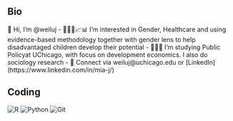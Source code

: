 ## Bio
<p>
<h> 👋 Hi, I’m @weiluj
- 👩🏻‍💻📈📊 I’m interested in Gender, Healthcare and using evidence-based methodology together with gender lens to help disadvantaged children develop their potential
- 👩🏻‍🎓 I’m studying Public Policyat UChicago, with focus on development economics. I also do sociology research
- 📮 Connect via weiluj@uchicago.edu or [LinkedIn](https://www.linkedin.com/in/mia-j/)

## Coding
<p>
  <img alt ="R" src = "https://img.shields.io/badge/-R-276DC3?logo=r&logoColor=white&style=for-the-badge&logoWidth=30" />
  <img alt="Python" src = "https://img.shields.io/badge/-Python-3776AB?logo=python&logoColor=white&style=for-the-badge" />
  <img alt="Git" src = "https://img.shields.io/badge/-Git-F05032?logo=git&logoColor=white&style=for-the-badge" />

<!---
weiluj/weiluj is a ✨ special ✨ repository because its `README.md` (this file) appears on your GitHub profile.
You can click the Preview link to take a look at your changes.
--->
